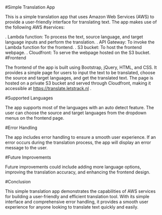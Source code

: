 #Simple Translation App

This is a simple translation app that uses Amazon Web Services (AWS) to provide a user-friendly interface for translating text. The app makes use of the following AWS #services:

. Lambda function: To process the text, source language, and target language inputs and perform the translation.
. API Gateway: To invoke the Lambda function for the frontend.
. S3 bucket: To host the frontend webpage.
. Cloudfront: To serve the webpage hosted on the S3 bucket.
#Frontend

The frontend of the app is built using Bootstrap, jQuery, HTML, and CSS. It provides a simple page for users to input the text to be translated, choose the source and    target languages, and get the translated text. The page is hosted on a private S3 bucket and served through Cloudfront, making it accessible at https://translate.letstrack.nl .

#Supported Languages

The app supports most of the languages with an auto detect feature. The user can choose the source and target languages from the dropdown menus on the frontend page.

#Error Handling

The app includes error handling to ensure a smooth user experience. If an error occurs during the translation process, the app will display an error message to the user.

#Future Improvements

Future improvements could include adding more language options, improving the translation accuracy, and enhancing the frontend design.

#Conclusion

This simple translation app demonstrates the capabilities of AWS services for building a user-friendly and efficient translation tool. With its simple interface and comprehensive error handling, it provides a smooth user experience for anyone looking to translate text quickly and easily.



